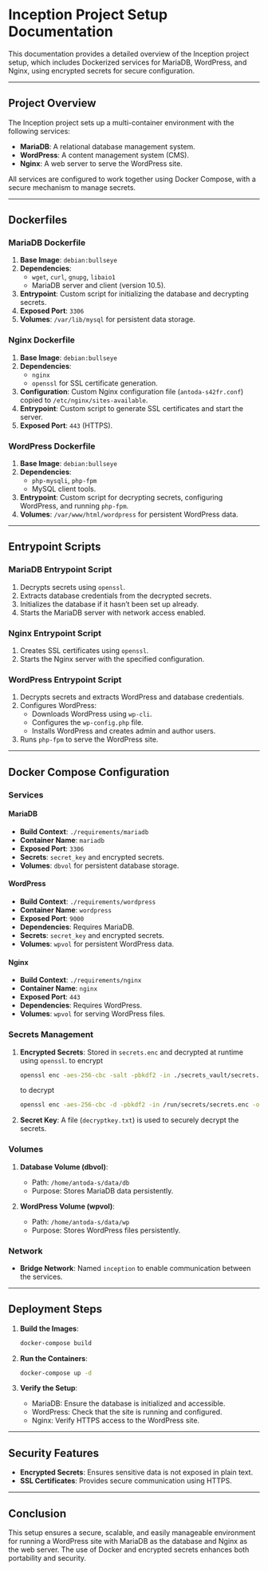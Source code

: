 # Inception Project Setup Documentation

This documentation provides a detailed overview of the Inception project setup, which includes Dockerized services for MariaDB, WordPress, and Nginx, using encrypted secrets for secure configuration.

---

## Project Overview

The Inception project sets up a multi-container environment with the following services:

- **MariaDB**: A relational database management system.
- **WordPress**: A content management system (CMS).
- **Nginx**: A web server to serve the WordPress site.

All services are configured to work together using Docker Compose, with a secure mechanism to manage secrets.

---

## Dockerfiles

### MariaDB Dockerfile

1. **Base Image**: `debian:bullseye`
2. **Dependencies**:
   - `wget`, `curl`, `gnupg`, `libaio1`
   - MariaDB server and client (version 10.5).
3. **Entrypoint**: Custom script for initializing the database and decrypting secrets.
4. **Exposed Port**: `3306`
5. **Volumes**: `/var/lib/mysql` for persistent data storage.

### Nginx Dockerfile

1. **Base Image**: `debian:bullseye`
2. **Dependencies**:
   - `nginx`
   - `openssl` for SSL certificate generation.
3. **Configuration**: Custom Nginx configuration file (`antoda-s42fr.conf`) copied to `/etc/nginx/sites-available`.
4. **Entrypoint**: Custom script to generate SSL certificates and start the server.
5. **Exposed Port**: `443` (HTTPS).

### WordPress Dockerfile

1. **Base Image**: `debian:bullseye`
2. **Dependencies**:
   - `php-mysqli`, `php-fpm`
   - MySQL client tools.
3. **Entrypoint**: Custom script for decrypting secrets, configuring WordPress, and running `php-fpm`.
4. **Volumes**: `/var/www/html/wordpress` for persistent WordPress data.

---

## Entrypoint Scripts

### MariaDB Entrypoint Script

1. Decrypts secrets using `openssl`.
2. Extracts database credentials from the decrypted secrets.
3. Initializes the database if it hasn’t been set up already.
4. Starts the MariaDB server with network access enabled.

### Nginx Entrypoint Script

1. Creates SSL certificates using `openssl`.
2. Starts the Nginx server with the specified configuration.

### WordPress Entrypoint Script

1. Decrypts secrets and extracts WordPress and database credentials.
2. Configures WordPress:
   - Downloads WordPress using `wp-cli`.
   - Configures the `wp-config.php` file.
   - Installs WordPress and creates admin and author users.
3. Runs `php-fpm` to serve the WordPress site.

---

## Docker Compose Configuration

### Services

#### MariaDB
- **Build Context**: `./requirements/mariadb`
- **Container Name**: `mariadb`
- **Exposed Port**: `3306`
- **Secrets**: `secret_key` and encrypted secrets.
- **Volumes**: `dbvol` for persistent database storage.

#### WordPress
- **Build Context**: `./requirements/wordpress`
- **Container Name**: `wordpress`
- **Exposed Port**: `9000`
- **Dependencies**: Requires MariaDB.
- **Secrets**: `secret_key` and encrypted secrets.
- **Volumes**: `wpvol` for persistent WordPress data.

#### Nginx
- **Build Context**: `./requirements/nginx`
- **Container Name**: `nginx`
- **Exposed Port**: `443`
- **Dependencies**: Requires WordPress.
- **Volumes**: `wpvol` for serving WordPress files.

### Secrets Management

1. **Encrypted Secrets**: Stored in `secrets.enc` and decrypted at runtime using `openssl`.
   to encrypt
    ```bash
    openssl enc -aes-256-cbc -salt -pbkdf2 -in ./secrets_vault/secrets.txt -out secrets.enc -pass pass:$(cat ./secrets_vault/decryptkey.txt)
    ```
    to decrypt
    ```bash
    openssl enc -aes-256-cbc -d -pbkdf2 -in /run/secrets/secrets.enc -out /run/secrets/secrets.txt -pass pass:$(cat /run/secrets/secret_key)
    ```
2. **Secret Key**: A file (`decryptkey.txt`) is used to securely decrypt the secrets.

### Volumes

1. **Database Volume (dbvol)**:
   - Path: `/home/antoda-s/data/db`
   - Purpose: Stores MariaDB data persistently.

2. **WordPress Volume (wpvol)**:
   - Path: `/home/antoda-s/data/wp`
   - Purpose: Stores WordPress files persistently.

### Network

- **Bridge Network**: Named `inception` to enable communication between the services.

---

## Deployment Steps

1. **Build the Images**:
   ```bash
   docker-compose build
   ```

2. **Run the Containers**:
   ```bash
   docker-compose up -d
   ```

3. **Verify the Setup**:
   - MariaDB: Ensure the database is initialized and accessible.
   - WordPress: Check that the site is running and configured.
   - Nginx: Verify HTTPS access to the WordPress site.

---

## Security Features

- **Encrypted Secrets**: Ensures sensitive data is not exposed in plain text.
- **SSL Certificates**: Provides secure communication using HTTPS.

---

## Conclusion

This setup ensures a secure, scalable, and easily manageable environment for running a WordPress site with MariaDB as the database and Nginx as the web server. The use of Docker and encrypted secrets enhances both portability and security.

